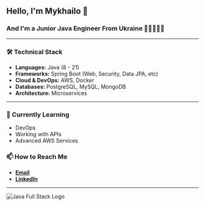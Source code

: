 ## Hello, I'm Mykhailo 👋
### And I'm a Junior Java Engineer From Ukraine 👨🏻‍💻🇺🇦

---

### 🛠 Technical Stack

- **Languages:** Java (8 - 21)
- **Frameworks:** Spring Boot (Web, Security, Data JPA, etc)
- **Cloud & DevOps:** AWS, Docker
- **Databases:** PostgreSQL, MySQL, MongoDB
- **Architecture:** Microservices

---

### 🌱 Currently Learning
- DevOps
- Working with APIs
- Advanced AWS Services

### 📫 How to Reach Me
- **[Email](mailto:mykhailo.kuryk.dev@gmail.com)**
- **[LinkedIn](https://www.linkedin.com/in/mykhailo-kuryk-9ba399267/)**

---

![Java Full Stack Logo](https://mcdn.wallpapersafari.com/medium/98/9/lvH8Qg.png)

